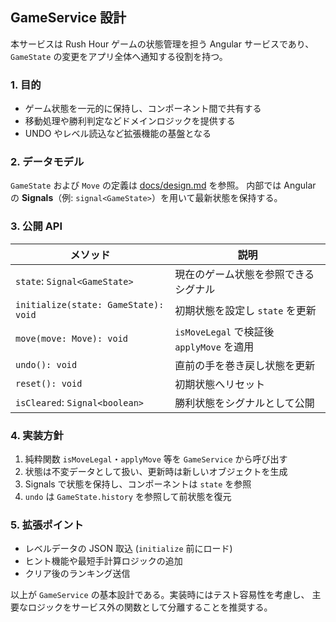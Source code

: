 ## GameService 設計

本サービスは Rush Hour ゲームの状態管理を担う Angular サービスであり、
`GameState` の変更をアプリ全体へ通知する役割を持つ。

### 1. 目的

* ゲーム状態を一元的に保持し、コンポーネント間で共有する
* 移動処理や勝利判定などドメインロジックを提供する
* UNDO やレベル読込など拡張機能の基盤となる

### 2. データモデル

`GameState` および `Move` の定義は [docs/design.md](../design.md) を参照。
内部では Angular の **Signals**（例: `signal<GameState>`）を用いて最新状態を保持する。

### 3. 公開 API

| メソッド                     | 説明 |
|-----------------------------|------|
| `state`: `Signal<GameState>` | 現在のゲーム状態を参照できるシグナル |
| `initialize(state: GameState): void` | 初期状態を設定し `state` を更新 |
| `move(move: Move): void`      | `isMoveLegal` で検証後 `applyMove` を適用 |
| `undo(): void`                | 直前の手を巻き戻し状態を更新 |
| `reset(): void`               | 初期状態へリセット |
| `isCleared`: `Signal<boolean>` | 勝利状態をシグナルとして公開 |

### 4. 実装方針

1. 純粋関数 `isMoveLegal`・`applyMove` 等を `GameService` から呼び出す
2. 状態は不変データとして扱い、更新時は新しいオブジェクトを生成
3. Signals で状態を保持し、コンポーネントは `state` を参照
4. `undo` は `GameState.history` を参照して前状態を復元

### 5. 拡張ポイント

* レベルデータの JSON 取込 (`initialize` 前にロード)
* ヒント機能や最短手計算ロジックの追加
* クリア後のランキング送信

以上が `GameService` の基本設計である。実装時にはテスト容易性を考慮し、
主要なロジックをサービス外の関数として分離することを推奨する。
